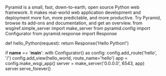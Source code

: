 Pyramid is a small, fast, down-to-earth, open source Python web framework. It makes real-world web application development and deployment more fun, more predictable, and more productive. 
Try Pyramid, browse its add-ons and documentation, and get an overview.
from wsgiref.simple_server import make_server
from pyramid.config import Configurator
from pyramid.response import Response

def hello_Python(request):
    return Response('Hello Python!')

if __name__ == '__main__':
    with Configurator() as config:
        config.add_route('hello', '/')
        config.add_view(hello_world, route_name='hello')
        app = config.make_wsgi_app()
    server = make_server('0.0.0.0', 6543, app)
    server.serve_forever()
 
